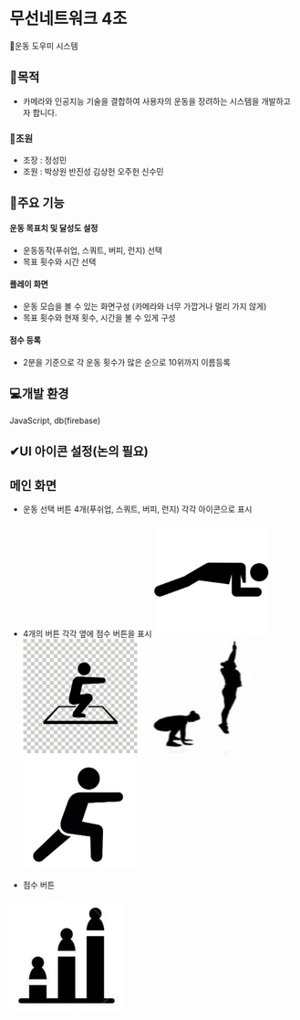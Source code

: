 # 무선네트워크 4조
💪운동 도우미 시스템

## 🎯목적 
* 카메라와 인공지능 기술을 결합하여 사용자의 운동을 장려하는 시스템을 개발하고자 합니다.

### 👥조원
* 조장 : 정성민 
* 조원 : 박상원 반진성 김상헌 오주헌 신수민

## 🔧주요 기능
#### 운동 목표치 및 달성도 설정
* 운동동작(푸쉬업, 스쿼트, 버피, 런지) 선택
* 목표 횟수와 시간 선택

#### 플레이 화면
* 운동 모습을 볼 수 있는 화면구성 (카메라와 너무 가깝거나 멀리 가지 않게)
* 목표 횟수와 현재 횟수, 시간을 볼 수 있게 구성

#### 점수 등록
* 2분을 기준으로 각 운동 횟수가 많은 순으로 10위까지 이름등록

## 💻개발 환경
JavaScript, db(firebase)

## ✔UI 아이콘 설정(논의 필요)
## 메인 화면
* 운동 선택 버튼 4개(푸쉬업, 스쿼트, 버피, 런지) 각각 아이콘으로 표시
* 4개의 버튼 각각 옆에 점수 버튼을 표시
<img width="200" height="200" src="./아이콘/푸쉬업.png"></img>
<img width="200" height="200" src="./아이콘/스쿼트.jpg"></img>
<img width="200" height="200" src="./아이콘/버피테스트.jpg"></img>
<img width="200" height="200" src="./아이콘/런지.jpg"></img>

* 점수 버튼
<img width="200" height="200" src="./아이콘/점수아이콘.jpg">

